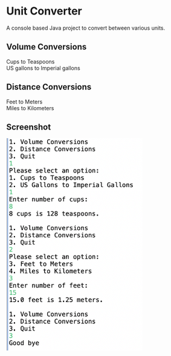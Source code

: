 # Unit Converter
A console based Java project to convert between various units.

## Volume Conversions
Cups to Teaspoons <br>
US gallons to Imperial gallons

## Distance Conversions
Feet to Meters <br>
Miles to Kilometers

## Screenshot
<!-- ![](screenshots/image1.png) -->
<img src = "screenshots/image1.png" width = "360" />